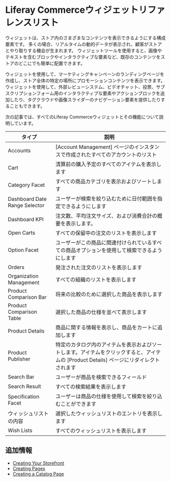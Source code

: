 # Liferay Commerceウィジェットリファレンスリスト

ウィジェットは、ストア内のさまざまなコンテンツを表示できるようにする構成要素です。 多くの場合、リアルタイムの動的データが表示され、顧客がストアとやり取りする機会が生まれます。 ウィジェットツールを使用すると、画像やテキストを含むブロックやインタラクティブな要素など、既存のコンテンツをストアのどこにでも簡単に配置できます。

ウィジェットを使用して、マーケティングキャンペーンのランディングページを作成し、ストア全体の特定の場所にプロモーションコンテンツを表示できます。 ウィジェットを使用して、外部レビューシステム、ビデオチャット、投票、サブスクリプションフォーム用のインタラクティブな要素やアクションブロックを追加したり、タグクラウドや画像スライダーのナビゲーション要素を提供したりすることもできます。

次の記事では、すべてのLiferay Commerceウィジェットとその機能について説明しています。

| タイプ                           | 説明                                                                            |
| ----------------------------- | ----------------------------------------------------------------------------- |
| Accounts                      | [Account Management] ページのインスタンスで作成されたすべてのアカウントのリスト                            |
| Cart                          | 清算前の購入予定のすべてのアイテムを表示します                                                       |
| Category Facet                | すべての商品カテゴリを表示およびソートします                                                        |
| Dashboard Date Range Selector | ユーザーが検索を絞り込むために日付範囲を指定できるようにします                                               |
| Dashboard KPI                 | 注文数、平均注文サイズ、および消費合計の概要を表示します。                                                 |
| Open Carts                    | すべての保留中の注文のリストを表示します                                                          |
| Option Facet                  | ユーザーがこの商品に関連付けられているすべての商品オプションを使用して検索できるようにします                                |
| Orders                        | 発注された注文のリストを表示します                                                             |
| Organization Management       | すべての組織のリストを表示します                                                              |
| Product Comparison Bar        | 将来の比較のために選択した商品を表示します                                                         |
| Product Comparison Table      | 選択した商品の仕様を並べて表示します                                                            |
| Product Details               | 商品に関する情報を表示し、商品をカートに追加します                                                     |
| Product Publisher             | 特定のカタログ内のアイテムを表示およびソートします。アイテムをクリックすると、アイテムの [Product Details] ページにリダイレクトされます |
| Search Bar                    | ユーザーが商品を検索できるフィールド                                                            |
| Search Result                 | すべての検索結果を表示します                                                                |
| Specification Facet           | ユーザーは商品の仕様を使用して検索を絞り込むことができます                                                 |
| ウィッシュリストの内容                   | 選択したウィッシュリストのエントリを表示します                                                       |
| Wish Lists                    | すべてのウィッシュリストを表示します                                                            |

## 追加情報

  - [Creating Your Storefront](./creating-your-storefront.md)
  - [Creating Pages](https://help.liferay.com/hc/en-us/articles/360018171291-Creating-Pages)
  - [Creating a Catalog Page](./creating-a-catalog-page.md)
